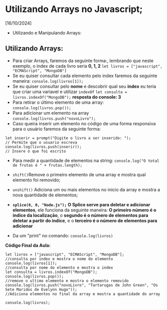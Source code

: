 
# Utilizando Arrays no Javascript; 
[16/10/2024]
- Utilizando e Manipulando Arrays:

**Utilizando Arrays:**
---
- Para criar Arrays, faremos da seguinte forma:, lembrando que neste exemplo, o index de cada livro seria **0, 1, 2**
`let livros = ["javascript", "ECMAScript", "MongoDB"]`
- Se eu quiser consultar cada elemento pelo index faremos da seguinte maneira:
`console.log(livros[1]);`
- Se eu quiser consultar pelo **nome** e descobrir qual seu **index** eu teria que criar uma variavel e utilizar `indexOf`
`let consulta = livros.indexOf("MongoDB");`
**resposta do console: 3**
- Para retirar o último elemento de uma array:
`console.log(livros.pop());`
- Para adicionar um elemento na array 
`console.log(livros.push("novoLivro");` 
- Caso queira inserir um elemento no código de uma forma responsiva para o usuário faremos da seguinte forma:
```
let inserir = prompt("Digite o livro a ser inserido: ");
// Permite que o usuario escreva
console.log(livros.push(inserir));
// Insere o que foi escrito
```
- Para medir a quantidade de elementos na string:
`console.log("O total de frutas é " + frutas.length);`

- `shift()`Remove o primeiro elemento de uma array e mostra qual elemento foi removido;

- `unshift()` Adiciona um ou mais elementos no inicio da array e mostra a nova quantidade de elementos; 


- **`splice(0, 0, "Node.js");`** **O Splice serve para deletar e adicionar elementos**, ele funciona da seguinte maneira: **O primeiro número é o indice da localização**, o **segundo é o número de elementos para deletar a partir do indice**, e o **terceiro é o número de elementos para adicionar**
- Da um "print" no comando:
`console.log(livros)`








**Código Final da Aula:**
```
let livros = ["javascript", "ECMAScript", "MongoDB"];
//consulta por index e mostra o nome do elemento
console.log(livros[1]);
//consulta por nome do elemento e mostra o index
let consulta = livros.indexOf("MongoDB");
console.log(livros.pop());
//remove o ultimo elemento e mostra o elemento removido
console.log(livros.push("novoLivro", "Tartarugas de John Green", "Os Sete Maridos de Evelynn Hugo"));
//Adiciona elementos no final da array e mostra a quantidade do array

console.log(livros);
```

